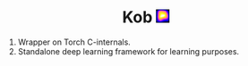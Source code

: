 

<h1 align="center">
    Kob <img src="assets/logo.jpg" height="24px" width="24px"/>
</h1>

1. Wrapper on Torch C-internals.
2. Standalone deep learning framework for learning purposes.


[comment]: <> (Logo attribution: https://www.flickr.com/photos/rod_waddington/18095645666/in/photolist-Sejx2b-bskntp-bz17wQ-jg8His-bMFqEa-byLQE3-bxERy5-2oYMf5-bMUJXK-bsjNVP-brXp27-2oUshi-2oYGBN-9mumG9-nTvDZP-nRDYEw-gRxLFx-zjxdBn-9mvHab-9msNmn-2oYFHb-c8cYyY-gRxH6L-c8cZWo-a7pmSu-tz3V1N-9hMiM2-pUe2Pk-c8E4ZS-dtyeSR-c8cXYJ-MPFsG9-9mrZMF-gRxNjH-gRxHLd-r7aJ9U-a7pmww-gRyD9p-tMexGR-tLXpGG-2oUxwX-tM8fsH-sQdSDj-zFAurz-GoxHjf-egh4iB-eggUTt-bGPqRX-bGPoVz)
